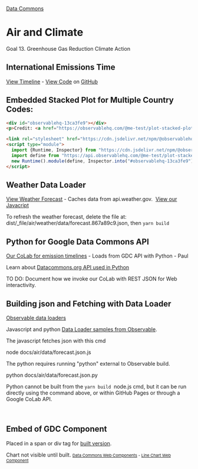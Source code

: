 [Data Commons](../)

# Air and Climate

Goal 13. Greenhouse Gas Reduction Climate Action

## International Emissions Time

[View Timeline](../../dist/air/emissions/emission.html) - [View Code](../../docs/air/emissions/) on [GitHub](https://github.com/ModelEarth/data-commons/blob/main/docs/air/emissions/emission.md)

## Embedded Stacked Plot for Multiple Country Codes:

```html
<div id="observablehq-13ca3fe9"></div>
<p>Credit: <a href="https://observablehq.com/@me-test/plot-stacked-plots">Plot: Stacked Plots by ME_Test</a></p>

<link rel="stylesheet" href="https://cdn.jsdelivr.net/npm/@observablehq/inspector@5/dist/inspector.css">
<script type="module">
  import {Runtime, Inspector} from "https://cdn.jsdelivr.net/npm/@observablehq/runtime@5/dist/runtime.js";
  import define from "https://api.observablehq.com/@me-test/plot-stacked-plots.js?v=4";
  new Runtime().module(define, Inspector.into("#observablehq-13ca3fe9"));
</script>
```


## Weather Data Loader

[View Weather Forecast](../../dist/air/weather) - Caches data from api.weather.gov.&nbsp; [View our Javacript](https://github.com/ModelEarth/data-commons/blob/main/docs/air/weather/index.md)

To refresh the weather forecast, delete the file at: dist/\_file/air/weather/data/forecast.867a89c9.json, then `yarn build`


## Python for Google Data Commons API

[Our CoLab for emission timelines](https://colab.research.google.com/drive/1mZC2Pn4oKau9Sz1Q16_qnOK7Tai09uEo#scrollTo=2gMBtmu1MGfq&line=19&uniqifier=1) - Loads from GDC API with Python - Paul

Learn about [Datacommons.org API used in Python](https://docs.datacommons.org/api/python/)

TO DO: Document how we invoke our CoLab with REST JSON for Web interactivity.


## Building json and Fetching with Data Loader

[Observable data loaders](https://observablehq.com/framework/loaders) 

Javascript and python [Data Loader samples from Observable](https://observablehq.com/framework/getting-started#next-steps).

The javascript fetches json with this cmd

  node docs/air/data/forecast.json.js

The python requires running "python" external to Observable build.

  python docs/air/data/forecast.json.py

Python cannot be built from the `yarn build` &nbsp;node.js cmd, but it can be run directly using the command above, or within GitHub Pages or through a Google CoLab API.

<br>

## Embed of GDC Component

Placed in a span or div tag for [built version](../../dist/air/).

<span>
<script src="https://datacommons.org/datacommons.js"></script>
<datacommons-line  header="Population for USA, India, and China" places="country/USA country/IND country/CHN" variables="Count_Person">Chart not visible until built.</datacommons-line>
</span>
<span style="font-size: 11px;">
<a href="https://docs.datacommons.org/api/web_components/">Data Commons Web Components</a> - 
<a href="https://docs.datacommons.org/api/web_components/line">Line Chart Web Component</a>
</span>
